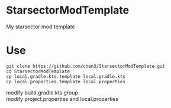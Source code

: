 # StarsectorModTemplate
My starsector mod template

# Use
```
git clone https://github.com/chen3/StarsectorModTemplate.git
cd StarsectorModTemplate
cp local.gradle.kts.template local.gradle.kts
cp local.properties.template local.properties
```
modify build.gradle.kts group  
modify project.properties and local.properties
